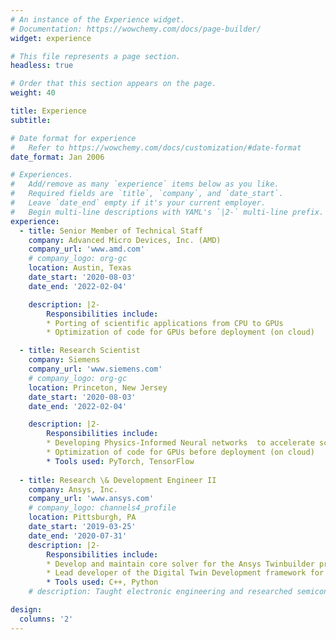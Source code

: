 ```yaml
---
# An instance of the Experience widget.
# Documentation: https://wowchemy.com/docs/page-builder/
widget: experience

# This file represents a page section.
headless: true

# Order that this section appears on the page.
weight: 40

title: Experience
subtitle:

# Date format for experience
#   Refer to https://wowchemy.com/docs/customization/#date-format
date_format: Jan 2006

# Experiences.
#   Add/remove as many `experience` items below as you like.
#   Required fields are `title`, `company`, and `date_start`.
#   Leave `date_end` empty if it's your current employer.
#   Begin multi-line descriptions with YAML's `|2-` multi-line prefix.
experience:
  - title: Senior Member of Technical Staff
    company: Advanced Micro Devices, Inc. (AMD)
    company_url: 'www.amd.com'
    # company_logo: org-gc
    location: Austin, Texas
    date_start: '2020-08-03'
    date_end: '2022-02-04'

    description: |2-
        Responsibilities include:
        * Porting of scientific applications from CPU to GPUs
        * Optimization of code for GPUs before deployment (on cloud)

  - title: Research Scientist
    company: Siemens
    company_url: 'www.siemens.com'
    # company_logo: org-gc
    location: Princeton, New Jersey
    date_start: '2020-08-03'
    date_end: '2022-02-04'

    description: |2-
        Responsibilities include:
        * Developing Physics-Informed Neural networks  to accelerate scientific discovery and design
        * Optimization of code for GPUs before deployment (on cloud)
        * Tools used: PyTorch, TensorFlow
        
  - title: Research \& Development Engineer II
    company: Ansys, Inc.
    company_url: 'www.ansys.com'
    # company_logo: channels4_profile
    location: Pittsburgh, PA
    date_start: '2019-03-25'
    date_end: '2020-07-31'
    description: |2-
        Responsibilities include:
        * Develop and maintain core solver for the Ansys Twinbuilder product
        * Lead developer of the Digital Twin Development framework for the Twinbuilder team
        * Tools used: C++, Python
    # description: Taught electronic engineering and researched semiconductor physics.

design:
  columns: '2'
---
```

